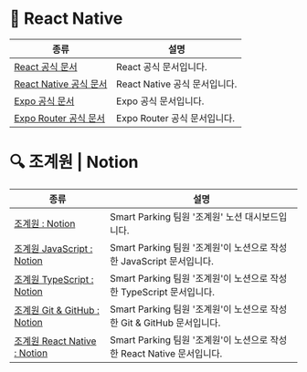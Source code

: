 # 📱 React Native

| 종류 | 설명 |
|--|--|
| [React 공식 문서](https://ko.react.dev/) | React 공식 문서입니다. |
| [React Native 공식 문서](https://reactnative.dev/) | React Native 공식 문서입니다. |
| [Expo 공식 문서](https://docs.expo.dev/) | Expo 공식 문서입니다. |
| [Expo Router 공식 문서](https://docs.expo.dev/versions/latest/sdk/router/) | Expo Router 공식 문서입니다. |

# 🔍 조계원 | Notion

| 종류 | 설명 |
|--|--|
| [조계원 : Notion](https://gye-won.notion.site/JGW-s-FE-Blog-22088bd9c3fa80528a26f745a77a3708) | Smart Parking 팀원 '조계원' 노션 대시보드입니다. |
| [조계원 JavaScript : Notion](https://gye-won.notion.site/JavaScript-23588bd9c3fa8035a538db2bfaaedb92?pvs=74) | Smart Parking 팀원 '조계원'이 노션으로 작성한 JavaScript 문서입니다. |
| [조계원 TypeScript : Notion](https://gye-won.notion.site/TypeScript-23688bd9c3fa80109f8fd52f3141f35d?pvs=74) | Smart Parking 팀원 '조계원'이 노션으로 작성한 TypeScript 문서입니다. |
| [조계원 Git & GitHub : Notion](https://gye-won.notion.site/Distributed-Storage-23788bd9c3fa80628848cf8f7ffa7bb4?pvs=74) | Smart Parking 팀원 '조계원'이 노션으로 작성한 Git & GitHub 문서입니다. |
| [조계원 React Native : Notion](https://www.notion.so/gye-won/React-Native-24788bd9c3fa80eeb6a5c8d8dd19f852) | Smart Parking 팀원 '조계원'이 노션으로 작성한 React Native 문서입니다. |